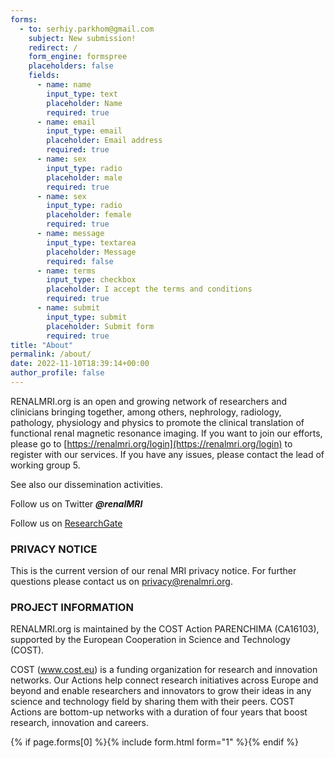 ```yaml
---
forms:
  - to: serhiy.parkhom@gmail.com
    subject: New submission!
    redirect: /
    form_engine: formspree
    placeholders: false
    fields: 
      - name: name
        input_type: text
        placeholder: Name
        required: true
      - name: email
        input_type: email
        placeholder: Email address
        required: true
      - name: sex
        input_type: radio
        placeholder: male
        required: true
      - name: sex
        input_type: radio
        placeholder: female
        required: true
      - name: message
        input_type: textarea
        placeholder: Message
        required: false
      - name: terms
        input_type: checkbox
        placeholder: I accept the terms and conditions
        required: true
      - name: submit
        input_type: submit
        placeholder: Submit form
        required: true
title: "About"
permalink: /about/
date: 2022-11-10T18:39:14+00:00
author_profile: false
---
```


RENALMRI.org is an open and growing network of researchers and clinicians bringing together, among others, nephrology, radiology, pathology, physiology and physics to promote the clinical translation of functional renal magnetic resonance imaging. If you want to join our efforts, please go to [https://renalmri.org/login](https://renalmri.org/login) to register with our services. If you have any issues, please contact the lead of working group 5.

See also our dissemination activities.

Follow us on Twitter ***@renalMRI***

Follow us on [ResearchGate](https://www.researchgate.net/project/PARENCHIMA-Magnetic-Resonance-Imaging-Biomarkers-for-Chronic-Kidney-Disease)

### PRIVACY NOTICE
This is the current version of our renal MRI privacy notice. For further questions please contact us on privacy@renalmri.org.

### PROJECT INFORMATION
RENALMRI.org is maintained by the COST Action PARENCHIMA (CA16103), supported by the European Cooperation in Science and Technology (COST).  

COST (www.cost.eu) is a funding organization for research and innovation networks.  Our Actions help connect research initiatives across Europe and beyond and enable researchers and innovators to grow their ideas in any science and technology field by sharing them with their peers. COST Actions are bottom-up networks with a duration of four years that boost research, innovation and careers.

{% if page.forms[0] %}{% include form.html form="1" %}{% endif %}
